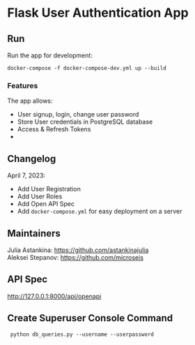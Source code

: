 # Flask User Authentication App

## Run
Run the app for development:
```commandline
docker-compose -f docker-compose-dev.yml up --build
```
### Features
The app allows:
- User signup, login, change user password     
- Store User credentials in PostgreSQL database       
- Access & Refresh Tokens  
- 
## Changelog
April 7, 2023:
- Add User Registration
- Add User Roles
- Add Open API Spec
- Add `docker-compose.yml` for easy deployment on a server

## Maintainers
Julia Astankina: https://github.com/astankinajulia     
Aleksei Stepanov: https://github.com/microseis

## API Spec
http://127.0.0.1:8000/api/openapi

## Create Superuser Console Command
```commandline
 python db_queries.py --username --userpassword
```


